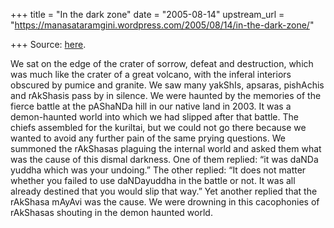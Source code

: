 +++
title = "In the dark zone"
date = "2005-08-14"
upstream_url = "https://manasataramgini.wordpress.com/2005/08/14/in-the-dark-zone/"

+++
Source: [here](https://manasataramgini.wordpress.com/2005/08/14/in-the-dark-zone/).

We sat on the edge of the crater of sorrow, defeat and destruction, which was much like the crater of a great volcano, with the inferal interiors obscured by pumice and granite. We saw many yakShIs, apsaras, pishAchis and rAkShasis pass by in silence. We were haunted by the memories of the fierce battle at the pAShaNDa hill in our native land in 2003. It was a demon-haunted world into which we had slipped after that battle. The chiefs assembled for the kuriltai, but we could not go there because we wanted to avoid any further pain of the same prying questions. We summoned the rAkShasas plaguing the internal world and asked them what was the cause of this dismal darkness. One of them replied: “it was daNDa yuddha which was your undoing.” The other replied: “It does not matter whether you failed to use daNDayuddha in the battle or not. It was all already destined that you would slip that way.” Yet another replied that the rAkShasa mAyAvi was the cause. We were drowning in this cacophonies of rAkShasas shouting in the demon haunted world.


